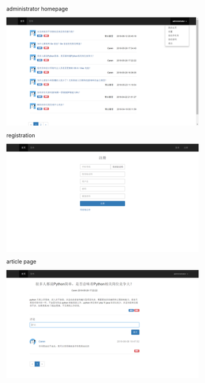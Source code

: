 
administrator homepage

![image](https://github.com/Falonie/Flask_Demo/raw/master/screenshot/administrator.PNG)

registration

![image](https://github.com/Falonie/Flask_Demo/raw/master/screenshot/registration.PNG)

article page

![image](https://github.com/Falonie/Flask_Demo/raw/master/screenshot/administrator_article.PNG)
